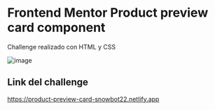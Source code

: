 # Frontend Mentor Product preview card component
Challenge realizado con HTML y CSS

![image](https://user-images.githubusercontent.com/102496789/217920424-e99b4367-9eee-40fa-8827-c66cad350348.png)

## Link del challenge
https://product-preview-card-snowbot22.netlify.app
